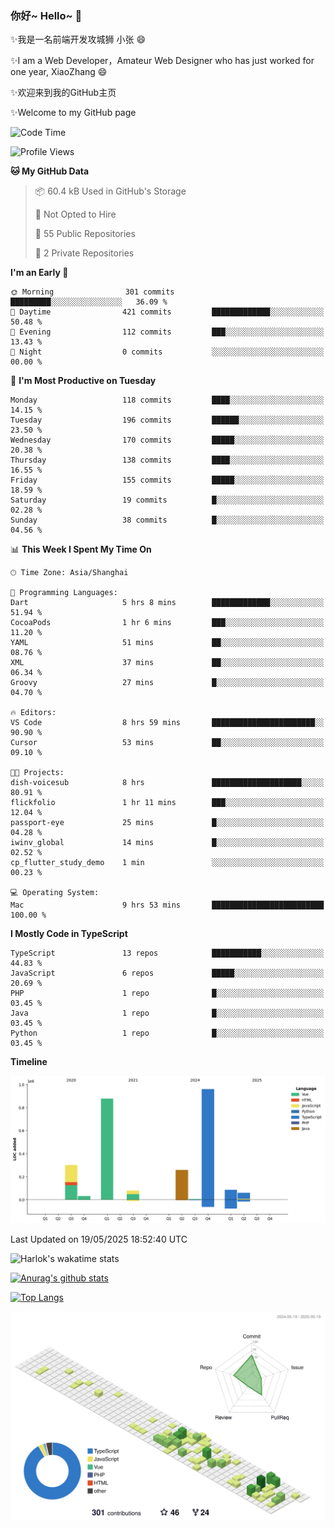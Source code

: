 ### 你好~ Hello~ 👋

✨我是一名前端开发攻城狮 小张 😄

✨I am a Web Developer，Amateur Web Designer who has just worked for one year, XiaoZhang 😄

✨欢迎来到我的GitHub主页

✨Welcome to my GitHub page
<!--
**7148505/7148505** is a ✨ _special_ ✨ repository because its `README.md` (this file) appears on your GitHub profile.

Here are some ideas to get you started:

- 🔭 I’m currently working on ...
- 🌱 I’m currently learning ...
- 👯 I’m looking to collaborate on ...
- 🤔 I’m looking for help with ...
- 💬 Ask me about ...
- 📫 How to reach me: ...
- 😄 Pronouns: ...
- ⚡ Fun fact: ...
-->

<!--START_SECTION:waka-->
![Code Time](http://img.shields.io/badge/Code%20Time-2%2C675%20hrs%2045%20mins-blue)

![Profile Views](http://img.shields.io/badge/Profile%20Views-0-blue)

**🐱 My GitHub Data** 

> 📦 60.4 kB Used in GitHub's Storage 
 > 
> 🚫 Not Opted to Hire
 > 
> 📜 55 Public Repositories 
 > 
> 🔑 2 Private Repositories 
 > 
**I'm an Early 🐤** 

```text
🌞 Morning                301 commits         █████████░░░░░░░░░░░░░░░░   36.09 % 
🌆 Daytime                421 commits         █████████████░░░░░░░░░░░░   50.48 % 
🌃 Evening                112 commits         ███░░░░░░░░░░░░░░░░░░░░░░   13.43 % 
🌙 Night                  0 commits           ░░░░░░░░░░░░░░░░░░░░░░░░░   00.00 % 
```
📅 **I'm Most Productive on Tuesday** 

```text
Monday                   118 commits         ████░░░░░░░░░░░░░░░░░░░░░   14.15 % 
Tuesday                  196 commits         ██████░░░░░░░░░░░░░░░░░░░   23.50 % 
Wednesday                170 commits         █████░░░░░░░░░░░░░░░░░░░░   20.38 % 
Thursday                 138 commits         ████░░░░░░░░░░░░░░░░░░░░░   16.55 % 
Friday                   155 commits         █████░░░░░░░░░░░░░░░░░░░░   18.59 % 
Saturday                 19 commits          █░░░░░░░░░░░░░░░░░░░░░░░░   02.28 % 
Sunday                   38 commits          █░░░░░░░░░░░░░░░░░░░░░░░░   04.56 % 
```


📊 **This Week I Spent My Time On** 

```text
🕑︎ Time Zone: Asia/Shanghai

💬 Programming Languages: 
Dart                     5 hrs 8 mins        █████████████░░░░░░░░░░░░   51.94 % 
CocoaPods                1 hr 6 mins         ███░░░░░░░░░░░░░░░░░░░░░░   11.20 % 
YAML                     51 mins             ██░░░░░░░░░░░░░░░░░░░░░░░   08.76 % 
XML                      37 mins             ██░░░░░░░░░░░░░░░░░░░░░░░   06.34 % 
Groovy                   27 mins             █░░░░░░░░░░░░░░░░░░░░░░░░   04.70 % 

🔥 Editors: 
VS Code                  8 hrs 59 mins       ███████████████████████░░   90.90 % 
Cursor                   53 mins             ██░░░░░░░░░░░░░░░░░░░░░░░   09.10 % 

🐱‍💻 Projects: 
dish-voicesub            8 hrs               ████████████████████░░░░░   80.91 % 
flickfolio               1 hr 11 mins        ███░░░░░░░░░░░░░░░░░░░░░░   12.04 % 
passport-eye             25 mins             █░░░░░░░░░░░░░░░░░░░░░░░░   04.28 % 
iwinv_global             14 mins             █░░░░░░░░░░░░░░░░░░░░░░░░   02.52 % 
cp_flutter_study_demo    1 min               ░░░░░░░░░░░░░░░░░░░░░░░░░   00.23 % 

💻 Operating System: 
Mac                      9 hrs 53 mins       █████████████████████████   100.00 % 
```

**I Mostly Code in TypeScript** 

```text
TypeScript               13 repos            ███████████░░░░░░░░░░░░░░   44.83 % 
JavaScript               6 repos             █████░░░░░░░░░░░░░░░░░░░░   20.69 % 
PHP                      1 repo              █░░░░░░░░░░░░░░░░░░░░░░░░   03.45 % 
Java                     1 repo              █░░░░░░░░░░░░░░░░░░░░░░░░   03.45 % 
Python                   1 repo              █░░░░░░░░░░░░░░░░░░░░░░░░   03.45 % 
```



**Timeline**

![Lines of Code chart](https://raw.githubusercontent.com/littleCareless/littleCareless/master/assets/bar_graph.png)


 Last Updated on 19/05/2025 18:52:40 UTC
<!--END_SECTION:waka-->
![Harlok's wakatime stats](https://github-readme-stats.vercel.app/api/wakatime?username=littleCareless)

[![Anurag's github stats](https://github-readme-stats.vercel.app/api?username=littleCareless)](https://github.com/anuraghazra/github-readme-stats)

[![Top Langs](https://github-readme-stats.vercel.app/api/top-langs/?username=littleCareless&layout=compact)](https://github.com/anuraghazra/github-readme-stats)

![](./profile-3d-contrib/profile-green-animate.svg)
